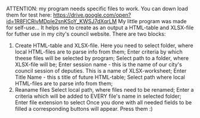 ATTENTION: my program needs specific files to work. You can down load them for test here: https://drive.google.com/open?id=1R8FlCRivMDpIe2snKSoY_KWSJ7dXqrLM
My little program was made for self-use... 
It helps me to create as an output a HTML-table and XLSX-file for futher use in my city's council website. 
There are two blocks: 
1. Create HTML-table and XLSX-file. 
Here you need to select folder, where local HTML-files are to parse info from them;
Enter criteria by which theese files will be selected by program;
Select path to a folder, where XLSX-file will be;
Enter session name - this is the name of our city's council session of deputies. This is a name of XLSX-worksheet;
Enter Title Name - this s title of future HTML-table;
Select path where local HTML-files are to parse info from them;
2. Reaname files
Select local path, where files need to be renamed;
Enter a criteria which will be added to EVERY file's name in selected folder;
Enter file extension to select
Once you done with all needed fields to be filled a corresponding buttons will appear. Press them :)
